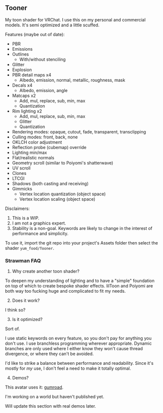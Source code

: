 ## Tooner

My toon shader for VRChat. I use this on my personal and commercial models.
It's semi optimized and a little scuffed.

Features (maybe out of date):
* PBR
* Emissions
* Outlines
  * With/without stenciling
* Glitter
* Explosion
* PBR detail maps x4
  * Albedo, emission, normal, metallic, roughness, mask
* Decals x4
  * Albedo, emission, angle
* Matcaps x2
  * Add, mul, replace, sub, min, max
  * Quantization
* Rim lighting x2
  * Add, mul, replace, sub, min, max
  * Glitter
  * Quantization
* Rendering modes: opaque, cutout, fade, transparent, transclipping
* Culling modes: front, back, none
* OKLCH color adjustment
* Reflection probe (cubemap) override
* Lighting min/max
* Flat/realistic normals
* Geometry scroll (similar to Poiyomi's shatterwave)
* UV scroll
* Clones
* LTCGI
* Shadows (both casting and receiving)
* Gimmicks
  * Vertex location quantization (object space)
  * Vertex location scaling (object space)

Disclaimers:
1. This is a WIP.
2. I am not a graphics expert.
3. Stability is a non-goal. Keywords are likely to change in the interest of
   performance and simplicity.

To use it, import the git repo into your project's Assets folder then select
the shader `yum_food/Tooner`.

### Strawman FAQ

1. Why create another toon shader?

To deepen my understanding of lighting and to have a "simple" foundation on
top of which to create bespoke shader effects. lilToon and Poiyomi are both way
too fucking huge and complicated to fit my needs.

2. Does it work?

I think so?

3. Is it optimized?

Sort of.

I use static keywords on every feature, so you don't pay for anything you don't
use. I use branchless programming wherever appropriate. Dynamic branches are
only used where I either know they won't cause thread divergence, or where they
can't be avoided.

I'd like to strike a balance between performance and readability. Since it's
mostly for *my* use, I don't feel a need to make it totally optimal.

4. Demos?

This avatar uses it: [gumroad](https://yumfood.gumroad.com/l/lychee).

I'm working on a world but haven't published yet.

Will update this section with real demos later.

